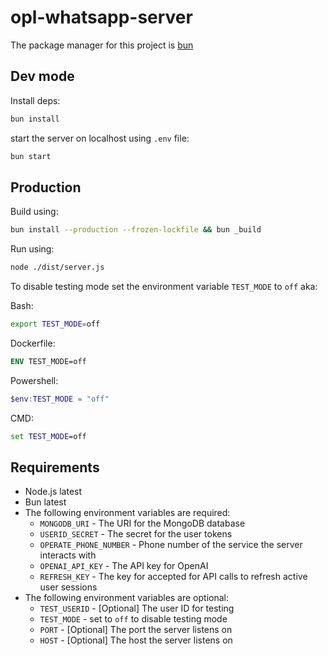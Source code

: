 # opl-whatsapp-server

The package manager for this project is [bun](https://bun.sh)

## Dev mode

Install deps:

```bash
bun install
```

start the server on localhost using `.env` file:

```bash
bun start
```

## Production

Build using:

```bash
bun install --production --frozen-lockfile && bun _build
```

Run using:

```bash
node ./dist/server.js
```

 To disable testing mode set the environment variable `TEST_MODE` to `off` aka:

Bash:

```bash
export TEST_MODE=off
```

Dockerfile:

```dockerfile
ENV TEST_MODE=off
```

Powershell:

```powershell
$env:TEST_MODE = "off"
```

CMD:

```cmd
set TEST_MODE=off
```

## Requirements

- Node.js latest
- Bun latest
- The following environment variables are required:
  - `MONGODB_URI` - The URI for the MongoDB database
  - `USERID_SECRET` - The secret for the user tokens
  - `OPERATE_PHONE_NUMBER` - Phone number of the service the server interacts with
  - `OPENAI_API_KEY` - The API key for OpenAI
  - `REFRESH_KEY` - The key for accepted for API calls to refresh active user sessions
- The following environment variables are optional:
  - `TEST_USERID` - [Optional] The user ID for testing
  - `TEST_MODE` - set to `off` to disable testing mode
  - `PORT` - [Optional] The port the server listens on
  - `HOST` - [Optional] The host the server listens on
